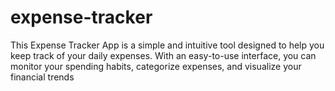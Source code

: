 # expense-tracker
This Expense Tracker App is a simple and intuitive tool designed to help you keep track of your daily expenses. With an easy-to-use interface, you can monitor your spending habits, categorize expenses, and visualize your financial trends
